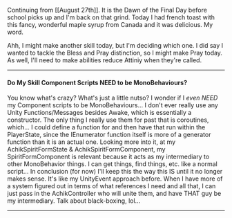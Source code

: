 Continuing from [[August 27th]]. It is the Dawn of the Final Day before school picks up and I'm back on that grind. Today I had french toast with this fancy, wonderful maple syrup from Canada and it was delicious. My word.

Ahh, I might make another skill today, but I'm deciding which one. I did say I wanted to tackle the Bless and Pray distinction, so I might make Pray today. As well, I'll need to make abilities reduce Attiniy when they're called. 

---

#### Do My Skill Component Scripts NEED to be MonoBehaviours?
You know what's crazy?  What's just a little nutso? I wonder if I *even NEED* my Component scripts to be MonoBehaviours...
I don't ever really use any Unity Functions/Messages besides Awake, which is essentially a constructor. The only thing I really use them for past that is coroutines, which... I could define a function for and then have that run within the PlayerState, since the IEnumerator function itself is more of a generator function than it is an actual one.
	Looking more into it, at my AchikSpiritFormState & AchikSpiritFormComponent, my SpiritFormComponent is relevant because it acts as my intermediary to other MonoBehavior things. I can get things, find things, etc. like a normal script...
In conclusion (for now) I'll keep this the way this IS until it no longer makes sense. It's like my UnityEvent approach before. When I have more of a system figured out in terms of what references I need and all that, I can just pass in the AchikController who will unite them, and have THAT guy be my intermediary. Talk about black-boxing, lol...

---

